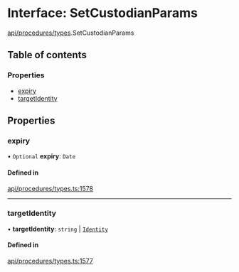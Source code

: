 # Interface: SetCustodianParams

[api/procedures/types](../wiki/api.procedures.types).SetCustodianParams

## Table of contents

### Properties

- [expiry](../wiki/api.procedures.types.SetCustodianParams#expiry)
- [targetIdentity](../wiki/api.procedures.types.SetCustodianParams#targetidentity)

## Properties

### expiry

• `Optional` **expiry**: `Date`

#### Defined in

[api/procedures/types.ts:1578](https://github.com/PolymeshAssociation/polymesh-sdk/blob/88db4a91/src/api/procedures/types.ts#L1578)

___

### targetIdentity

• **targetIdentity**: `string` \| [`Identity`](../wiki/api.entities.Identity.Identity)

#### Defined in

[api/procedures/types.ts:1577](https://github.com/PolymeshAssociation/polymesh-sdk/blob/88db4a91/src/api/procedures/types.ts#L1577)
